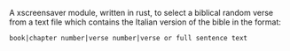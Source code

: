 A xscreensaver module, written in rust, to select a biblical random verse from a text file which contains the Italian version of the bible in the format:

    book|chapter number|verse number|verse or full sentence text
